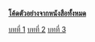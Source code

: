 __[โค้ดตัวอย่างจากหนังสือทั้งหมด]( https://www.se-ed.com/product/พัฒนาเว็บแอปพลิเคชั่นด้วย-JavaScript.aspx?no=9786160825394)__

[บทที่ 1](#Chapter1.md)
[บทที่ 2](#Chapter2.md)
[บทที่ 3](#Chapter3.md)



